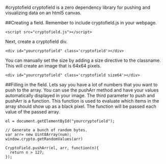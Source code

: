 #cryptofield
cryptofield is a zero dependency library for pushing and visualizing data on an html5 canvas.

##Creating a field.
Remember to include cryptofield.js in your webpage.
```
<script src="cryptofield.js"></script>
```
Next, create a cryptofield div.
```
<div id="yourcryptofield" class='cryptofield'></div>
```
You can manually set the size by adding a size directive to the classname. This will create an image that is 64x64 pixels.
```
<div id="yourcryptofield" class='cryptofield size64'></div>
```

##Filling in the field.
Lets say you have a lot of numbers that you want to push to the array. You can use the pushArr method and have your values automatically displayed in your image. The third parameter to push and pushArr is a function. This function is used to evaluate which items in the array should show up as a black pixel. The function will be passed each value of the passed array.
```
el = document.getElementById("yourcryptofield");

// Generate a bunch of random bytes.
var arr= new Uint8Array(num);
window.crypto.getRandomValues(arr)

CryptoField.pushArr(el, arr, function(n){
  return n > 127;
});
```
